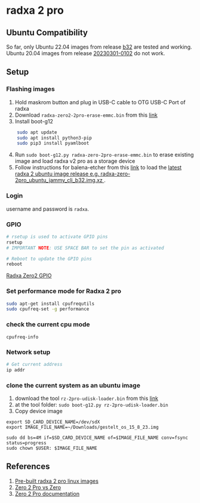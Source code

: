 # radxa 2 pro

## Ubuntu Compatibility 
So far, only Ubuntu 22.04 images from release [b32](https://github.com/radxa-build/radxa-zero-2pro/releases/tag/b32) are tested and working.
Ubuntu 20.04 images from release [20230301-0102](https://github.com/radxa-build/radxa-zero-2pro/releases/tag/20230301-0102) do not work.

## Setup

### Flashing images
1. Hold maskrom button and plug in USB-C cable to OTG USB-C Port of radxa
2. Download `radxa-zero2-2pro-erase-emmc.bin` from this [link](https://docs.radxa.com/en/zero/zero2pro/getting-started/download) 
3. Install boot-g12
```bash
    sudo apt update
    sudo apt install python3-pip
    sudo pip3 install pyamlboot
```
4. Run `sudo boot-g12.py radxa-zero-2pro-erase-emmc.bin` to erase existing image and load radxa v2 pro as a storage device
5. Follow instructions for balena-etcher from this [link](https://docs.radxa.com/en/zero/zero2pro/getting-started/install-os?Platform=Linux) to load the [latest radxa 2 ubuntu image release e.g. radxa-zero-2pro_ubuntu_jammy_cli_b32.img.xz ](https://github.com/radxa-build/radxa-zero-2pro).

### Login
username and password is `radxa`.

### GPIO 
```bash
# rsetup is used to activate GPIO pins
rsetup
# IMPORTANT NOTE: USE SPACE BAR to set the pin as activated

# Reboot to update the GPIO pins
reboot

```
[Radxa Zero2 GPIO](https://wiki.radxa.com/Zero2/Hardware/GPIO)

### Set performance mode for Radxa 2 pro
```bash
sudo apt-get install cpufrequtils
sudo cpufreq-set -g performance
```
### check the current cpu mode
```
cpufreq-info
```
### Network setup
```bash
# Get current address 
ip addr
```

### clone the current system as an ubuntu image
1. download the tool `rz-2pro-udisk-loader.bin` from this [link](https://docs.radxa.com/en/zero/zero2pro/getting-started/)
3. at the tool folder: `sudo boot-g12.py rz-2pro-udisk-loader.bin`
4. Copy device image
```
export SD_CARD_DEVICE_NAME=/dev/sdX
export IMAGE_FILE_NAME=~/Downloads/gestelt_os_15_8_23.img

sudo dd bs=4M if=$SD_CARD_DEVICE_NAME of=$IMAGE_FILE_NAME conv=fsync status=progress
sudo chown $USER: $IMAGE_FILE_NAME
```
## References
1. [Pre-built radxa 2 pro linux images](https://github.com/radxa-build/radxa-zero-2pro)
2. [Zero 2 Pro vs Zero](https://wiki.radxa.com/Zero2/Hardware/compare)
3. [Zero 2 Pro documentation](https://docs.radxa.com/en/zero/zero2pro)